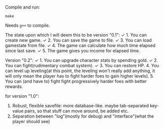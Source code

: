 
Compile and run:

	make

Needs `g++` to compile.



The state upon which I will deem this to be version "0.1":
✓ 1. You can create new game.
✓ 2. You can save the game to file.
✓ 3. You can load gamestate from file.
✓ 4. The game can calculate how much time elapsed since last save.
✓ 5. The game gives you income for elapsed time.


Version "0.2":
✓ 1. You can upgrade character stats by spending gold.
✓ 2. You can fight(rudimentary combat system).
✓ 3. You can restore HP.
  4. You can level up leveling(at this point, the leveling won't really add anything, it will only mean the player has to fight harder foes to gain higher levels).
  5. You can (and have to) fight fight progressively harder foes with better rewards.


for version "1.0":
  1. Robust, flexible savefile: more database-like. maybe tab-separated key-value pairs, so that stuff can move around, be added etc.
  2. Separation between "log"(mostly for debug) and "interface"(what the player should see)
